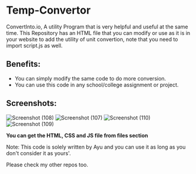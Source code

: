 # Temp-Convertor

ConvertInto.io, A utility Program that is very helpful and useful at the same time. This Repository has an HTML file that you can modify or use as it is in your website to add the utility of unit convertion, note that you need to import script.js as well.

## Benefits:
* You can simply modify the same code to do more conversion.
* You can use this code in any school/college assignment or project.

## Screenshots:
![Screenshot (108)](https://github.com/soul-999-ayu/ConvertInto.io/assets/91123494/0af2776b-954c-4d32-9e97-2e06c7228e0f)
![Screenshot (107)](https://github.com/soul-999-ayu/ConvertInto.io/assets/91123494/b140c94d-032c-4aba-be60-d74814caa489)
![Screenshot (110)](https://github.com/soul-999-ayu/ConvertInto.io/assets/91123494/68e50e5b-a2f5-4e5e-96af-01f51bb039ec)
![Screenshot (109)](https://github.com/soul-999-ayu/ConvertInto.io/assets/91123494/7928836b-f16a-45d3-9058-4bd06457b7f8)

**You can get the HTML, CSS and JS file from files section**

Note:
This code is solely written by Ayu and you can use it as long as you don't consider it as yours'.

Please check my other repos too.
